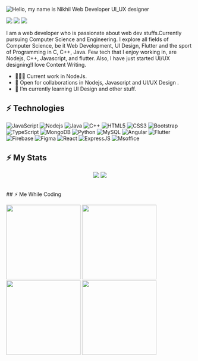 <!-- ### Hi there, I am Nikhil.👋 -->
![Hello, my name is Nikhil Web Developer   UI_UX designer](https://user-images.githubusercontent.com/51753810/89323998-31667400-d6a4-11ea-9282-0d20d22c067f.png)

[<img src="https://img.shields.io/badge/twitter-%231DA1F2.svg?&style=for-the-badge&logo=twitter&logoColor=white" />](https://twitter.com/imnick_45)   [<img src="https://img.shields.io/badge/linkedin-%230077B5.svg?&style=for-the-badge&logo=linkedin&logoColor=white" />](https://www.linkedin.com/in/nikhilsingh98/)    [<img src = "https://img.shields.io/badge/instagram-%23E4405F.svg?&style=for-the-badge&logo=instagram&logoColor=white">](https://www.instagram.com/imnick_45/)

I am a web developer who is passionate about web dev stuffs.Currently pursuing Computer Science and Engineering. I explore all fields of Computer Science, be it Web Development, UI Design, Flutter and the sport of Programming in C, C++, Java. Few tech that I enjoy working in, are Nodejs, C++, Javascript, and  flutter. Also, I have just started UI/UX designing!I love Content Writing. 

- 👨🏽‍💻 Current work in NodeJs.
- 🤝 Open for collaborations in Nodejs, Javascript and UI/UX Design .
- 🌱 I’m currently learning UI Design and other stuff.

## ⚡ Technologies 

![JavaScript](https://img.shields.io/badge/-JavaScript-black?style=flat-square&logo=javascript)
![Nodejs](https://img.shields.io/badge/-Nodejs-black?style=flat-square&logo=Node.js)
![Java](https://img.shields.io/badge/-java-E34A86?style=flat-square&logo=java)
![C++](https://img.shields.io/badge/-C++-00599C?style=flat-square&logo=c)
![HTML5](https://img.shields.io/badge/-HTML5-E34F26?style=flat-square&logo=html5&logoColor=white)
![CSS3](https://img.shields.io/badge/-CSS3-1572B6?style=flat-square&logo=css3)
![Bootstrap](https://img.shields.io/badge/-Bootstrap-563D7C?style=flat-square&logo=bootstrap)
![TypeScript](https://img.shields.io/badge/-TypeScript-007ACC?style=flat-square&logo=typescript)
![MongoDB](https://img.shields.io/badge/-MongoDB-black?style=flat-square&logo=mongodb)
![Python](https://img.shields.io/badge/-Python-black?style=flat-square&logo=Python)
![MySQL](https://img.shields.io/badge/-MySQL-black?style=flat-square&logo=mysql)
![Angular](https://img.shields.io/badge/-Angular-red?style=flat-square&logo=Angular)
![Flutter](https://img.shields.io/badge/-Flutter-563D7C?style=flat-square&logo=Flutter)
![Firebase](https://img.shields.io/badge/-Firebase-black?style=flat-square&logo=Firebase)
![Figma](https://img.shields.io/badge/-Figma-black?style=flat-square&logo=Figma)
![React](https://img.shields.io/badge/-React-black?style=flat-square&logo=react)
![ExpressJS](https://img.shields.io/badge/-ExpressJS-Blue?style=flat-square&logo=Expressjs)
![Msoffice](https://img.shields.io/badge/-Msoffice-black?style=flat-square&logo=Msoffice)
## ⚡ My Stats 
<p align = "center">
  <img src = "https://github-readme-stats.vercel.app/api?username=imnik-45&show_icons=true&theme=radical&line_height=27">
  <img src = "https://github-readme-stats.vercel.app/api/top-langs/?username=imnik-45&hide=html,typescript&theme=tokyonight">
</p>
<br>
## ⚡ Me While Coding

<p>
   <img src="https://media.giphy.com/media/VbnUQpnihPSIgIXuZv/giphy.gif" width="200" height="200" style="align:left">
 
   <img src="https://media.giphy.com/media/5Zesu5VPNGJlm/giphy.gif" width="200" height="200" style="align:center" >
    
   <img src="https://media.giphy.com/media/wpoLqr5FT1sY0/giphy.gif" width="200" height="200" style="align:center">
    
   <img src="https://media.giphy.com/media/MZLcHHecjoAfvq5mDL/giphy.gif" width="200" height="200" style="align:right">
 
  <br><br>
</p>

<!--
**imnik-45/imnik-45** is a ✨ _special_ ✨ repository because its `README.md` (this file) appears on your GitHub profile.

Here are some ideas to get you started:

- 🔭 I’m currently working on Angular
- 🌱 I’m currently learning UI Design.
- 👯 I’m looking to collaborate on ...
- 🤔 I’m looking for help with ...
- 💬 Ask me about ...
- 📫 How to reach me: ...
- 😄 Pronouns: ...
- ⚡ Fun fact: ...
-->
<!--
![React](https://img.shields.io/badge/-React-black?style=flat-square&logo=react)
> I am a Web Developer and UI designer who is very enthusiastic about learning new technologies and exploring them through projects that are useful for  developer communities. <br />
> Currently pursuing Computer Science and Engineering. I explore all fields of Computer Science, be it Web Development, UI Design, Flutter and the sport of Programming in C, C++, Java.<br /> 
> Some of the technologies I enjoy working with include NodeJS, Angular, MongoDB, other JS frameworks and UI/UX samples and prototypes using Figma. <br />
-->
